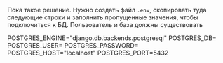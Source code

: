 Пока такое решение. Нужно создать файл ```.env```, 
скопировать туда следующие строки и заполнить пропущенные значения, чтобы подключиться к БД.
Пользователь и база должны существовать

POSTGRES_ENGINE="django.db.backends.postgresql"
POSTGRES_DB=
POSTGRES_USER=
POSTGRES_PASSWORD=
POSTGRES_HOST="localhost"
POSTGRES_PORT=5432
